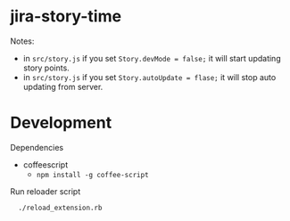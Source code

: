 jira-story-time
===============

Notes: 
- in `src/story.js` if you set `Story.devMode = false;` it will start updating story points.
- in `src/story.js` if you set `Story.autoUpdate = flase;` it will stop auto updating from server.

Development
===
Dependencies
- coffeescript
  - `npm install -g coffee-script`
  
Run reloader script
```
  ./reload_extension.rb
```
